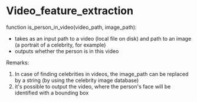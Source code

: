 # Video_feature_extraction

function is_person_in_video(video_path, image_path): 
- takes as an input path to a video (local file on disk) and path to an image (a portrait of a celebrity, for example)
- outputs whether the person is in this video

Remarks: 
1) In case of finding celebrities in videos, the image_path can be replaced by a string (by using the celebrity image database)
2) it's possible to output the video, where the person's face will be identified with a bounding box
